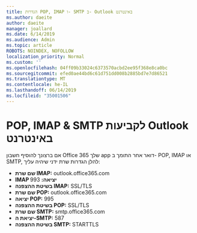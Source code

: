 ```yaml
---
title: הגדרות POP, IMAP ו- SMTP ב- Outlook באינטרנט
ms.author: daeite
author: daeite
manager: joallard
ms.date: 6/14/2019
ms.audience: Admin
ms.topic: article
ROBOTS: NOINDEX, NOFOLLOW
localization_priority: Normal
ms.custom: ''
ms.openlocfilehash: 04ff09b33024c6373570acbd2ee95f368e8ca0bc
ms.sourcegitcommit: efed0ae44bd6c61d751dd008b2885bd7e7d86521
ms.translationtype: MT
ms.contentlocale: he-IL
ms.lasthandoff: 06/14/2019
ms.locfileid: "35001506"
---
```

# <a name="pop-imap--smtp-settings-for-outlook-on-the-web"></a>POP, IMAP & SMTP לקביעות Outlook באינטרנט

אם ברצונך להוסיף חשבון Office 365 שלך app דואר אחר התומך ב- POP, IMAP או SMTP, להלן הגדרות שרת ידני שיהיה עליך:
  
- **שם שרת IMAP:** outlook.office365.com
- **IMAP יציאה:** 993
- **בשיטת ההצפנה IMAP:** SSL/TLS
- **שם שרת POP:** outlook.office365.com  
- **יציאה POP:** 995  
- **בשיטת ההצפנה POP:** SSL/TLS  
- **שם שרת SMTP:** smtp.office365.com
- **יציאת ה-SMTP:** 587
- **בשיטת ההצפנה SMTP:** STARTTLS